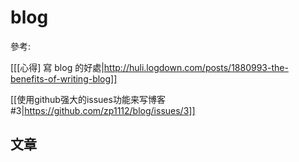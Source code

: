 # blog

參考:

[[[心得] 寫 blog 的好處|http://huli.logdown.com/posts/1880993-the-benefits-of-writing-blog]]

[[使用github强大的issues功能来写博客 #3|https://github.com/zp1112/blog/issues/3]]

## 文章

